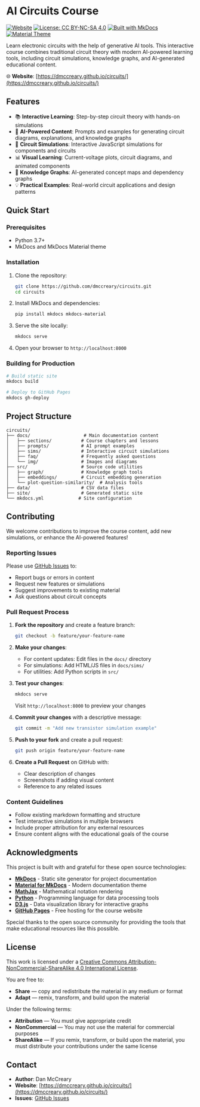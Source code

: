 # AI Circuits Course

[![Website](https://img.shields.io/badge/Website-Live-brightgreen)](https://dmccreary.github.io/circuits/)
[![License: CC BY-NC-SA 4.0](https://img.shields.io/badge/License-CC%20BY--NC--SA%204.0-lightgrey.svg)](https://creativecommons.org/licenses/by-nc-sa/4.0/)
[![Built with MkDocs](https://img.shields.io/badge/Built%20with-MkDocs-blue)](https://www.mkdocs.org/)
[![Material Theme](https://img.shields.io/badge/Theme-Material-orange)](https://squidfunk.github.io/mkdocs-material/)

Learn electronic circuits with the help of generative AI tools. This interactive course combines traditional circuit theory with modern AI-powered learning tools, including circuit simulations, knowledge graphs, and AI-generated educational content.

🌐 **Website**: [https://dmccreary.github.io/circuits/](https://dmccreary.github.io/circuits/)

## Features

- 📚 **Interactive Learning**: Step-by-step circuit theory with hands-on simulations
- 🤖 **AI-Powered Content**: Prompts and examples for generating circuit diagrams, explanations, and knowledge graphs
- 🔬 **Circuit Simulations**: Interactive JavaScript simulations for components and circuits
- 📊 **Visual Learning**: Current-voltage plots, circuit diagrams, and animated components
- 🧠 **Knowledge Graphs**: AI-generated concept maps and dependency graphs
- 💡 **Practical Examples**: Real-world circuit applications and design patterns

## Quick Start

### Prerequisites

- Python 3.7+
- MkDocs and MkDocs Material theme

### Installation

1. Clone the repository:
   ```bash
   git clone https://github.com/dmccreary/circuits.git
   cd circuits
   ```

2. Install MkDocs and dependencies:
   ```bash
   pip install mkdocs mkdocs-material
   ```

3. Serve the site locally:
   ```bash
   mkdocs serve
   ```

4. Open your browser to `http://localhost:8000`

### Building for Production

```bash
# Build static site
mkdocs build

# Deploy to GitHub Pages
mkdocs gh-deploy
```

## Project Structure

```
circuits/
├── docs/                    # Main documentation content
│   ├── sections/           # Course chapters and lessons
│   ├── prompts/            # AI prompt examples
│   ├── sims/               # Interactive circuit simulations
│   ├── faq/                # Frequently asked questions
│   └── img/                # Images and diagrams
├── src/                    # Source code utilities
│   ├── graph/              # Knowledge graph tools
│   ├── embeddings/         # Circuit embedding generation
│   └── plot-question-similarity/  # Analysis tools
├── data/                   # CSV data files
├── site/                   # Generated static site
└── mkdocs.yml             # Site configuration
```

## Contributing

We welcome contributions to improve the course content, add new simulations, or enhance the AI-powered features!

### Reporting Issues

Please use [GitHub Issues](https://github.com/dmccreary/circuits/issues) to:
- Report bugs or errors in content
- Request new features or simulations
- Suggest improvements to existing material
- Ask questions about circuit concepts

### Pull Request Process

1. **Fork the repository** and create a feature branch:
   ```bash
   git checkout -b feature/your-feature-name
   ```

2. **Make your changes**:
   - For content updates: Edit files in the `docs/` directory
   - For simulations: Add HTML/JS files in `docs/sims/`
   - For utilities: Add Python scripts in `src/`

3. **Test your changes**:
   ```bash
   mkdocs serve
   ```
   Visit `http://localhost:8000` to preview your changes

4. **Commit your changes** with a descriptive message:
   ```bash
   git commit -m "Add new transistor simulation example"
   ```

5. **Push to your fork** and create a pull request:
   ```bash
   git push origin feature/your-feature-name
   ```

6. **Create a Pull Request** on GitHub with:
   - Clear description of changes
   - Screenshots if adding visual content
   - Reference to any related issues

### Content Guidelines

- Follow existing markdown formatting and structure
- Test interactive simulations in multiple browsers
- Include proper attribution for any external resources
- Ensure content aligns with the educational goals of the course

## Acknowledgments

This project is built with and grateful for these open source technologies:

- **[MkDocs](https://www.mkdocs.org/)** - Static site generator for project documentation
- **[Material for MkDocs](https://squidfunk.github.io/mkdocs-material/)** - Modern documentation theme
- **[MathJax](https://www.mathjax.org/)** - Mathematical notation rendering
- **[Python](https://www.python.org/)** - Programming language for data processing tools
- **[D3.js](https://d3js.org/)** - Data visualization library for interactive graphs
- **[GitHub Pages](https://pages.github.com/)** - Free hosting for the course website

Special thanks to the open source community for providing the tools that make educational resources like this possible.

## License

This work is licensed under a [Creative Commons Attribution-NonCommercial-ShareAlike 4.0 International License](https://creativecommons.org/licenses/by-nc-sa/4.0/).

You are free to:
- **Share** — copy and redistribute the material in any medium or format
- **Adapt** — remix, transform, and build upon the material

Under the following terms:
- **Attribution** — You must give appropriate credit
- **NonCommercial** — You may not use the material for commercial purposes
- **ShareAlike** — If you remix, transform, or build upon the material, you must distribute your contributions under the same license

## Contact

- **Author**: Dan McCreary
- **Website**: [https://dmccreary.github.io/circuits/](https://dmccreary.github.io/circuits/)
- **Issues**: [GitHub Issues](https://github.com/dmccreary/circuits/issues)
